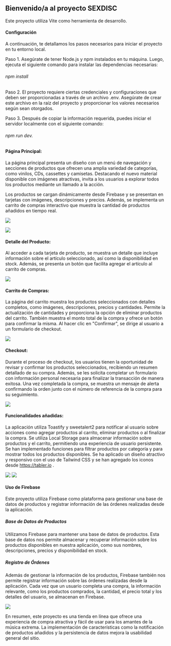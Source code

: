 
## Bienvenido/a al proyecto SEXDISC 

Este proyecto utiliza Vite como herramienta de desarrollo.

#### Configuración

A continuación, te detallamos los pasos necesarios para iniciar el proyecto en tu entorno local.

Paso 1. Asegúrate de tener Node.js y npm instalados en tu máquina. Luego, ejecuta el siguiente comando para instalar las dependencias necesarias: 

###### npm install

Paso 2. El proyecto requiere ciertas credenciales y configuraciones que deben ser proporcionadas a través de un archivo .env. Asegúrate de crear este archivo en la raíz del proyecto y proporcionar los valores necesarios según  sean otorgados.

Paso 3. Después de copiar la información requerida, puedes iniciar el servidor localmente con el siguiente comando: 

###### npm run dev. 


#### Página Principal:

La página principal presenta un diseño con un menú de navegación y secciones de productos que ofrecen una amplia variedad de categorías, como vinilos, CDs, cassettes y camisetas. Destacando el nuevo material disponible con imágenes atractivas, invita a los usuarios a explorar todos los productos mediante un llamado a la acción.

Los productos se cargan dinámicamente desde Firebase y se presentan en tarjetas con imágenes, descripciones y precios. Además, se implementa un carrito de compras interactivo que muestra la cantidad de productos añadidos en tiempo real.


![](/public/imgREADME/inicio.png)

![](/public/imgREADME/inicio2.png)


#### Detalle del Producto:

Al acceder a cada tarjeta de producto, se muestra un detalle que incluye información sobre el artículo seleccionado, así como la disponibilidad en stock. Además, se presenta un botón que facilita agregar el artículo al carrito de compras.

![](/public/imgREADME/detalle.png)

#### Carrito de Compras:

La página del carrito muestra los productos seleccionados con detalles completos, como imágenes, descripciones, precios y cantidades. Permite la actualización de cantidades y proporciona la opción de eliminar productos del carrito. También muestra el monto total de la compra y ofrece un botón para confirmar la misma. Al hacer clic en "Confirmar", se dirige al usuario a un formulario de checkout.

![](/public/imgREADME/carrito.png)

#### Checkout:

Durante el proceso de checkout, los usuarios tienen la oportunidad de revisar y confirmar los productos seleccionados, recibiendo un resumen detallado de su compra. Además, se les solicita completar un formulario con información personal necesaria para finalizar la transacción de manera exitosa. Una vez completada la compra, se muestra un mensaje de alerta confirmando la orden junto con el número de referencia de la compra para su seguimiento.

![](/public/imgREADME/checkout.png)

#### Funcionalidades añadidas:

La aplicación utiliza Toastify y sweetalert2 para notificar al usuario sobre acciones como agregar productos al carrito, eliminar productos o al finalizar la compra. Se utiliza Local Storage para almacenar información sobre productos y el carrito, permitiendo una experiencia de usuario persistente. Se han implementado funciones para filtrar productos por categoría y para mostrar todos los productos disponibles. Se ha aplicado un diseño atractivo y responsivo con el uso de Tailwind CSS y se han agregado los iconos desde https://tabler.io .

![](/public/imgREADME/confirmacion.png)
![](/public/imgREADME/funcionalidades.png)


#### Uso de Firebase

Este proyecto utiliza Firebase como plataforma para gestionar una base de datos de productos y registrar información de las órdenes realizadas desde la aplicación.

##### Base de Datos de Productos

Utilizamos Firebase para mantener una base de datos de productos. Esta base de datos nos permite almacenar y recuperar información sobre los productos disponibles en nuestra aplicación, como sus nombres, descripciones, precios y disponibilidad en stock. 

##### Registro de Órdenes

Además de gestionar la información de los productos, Firebase también nos permite registrar información sobre las órdenes realizadas desde la aplicación. Cada vez que un usuario completa una compra, la información relevante, como los productos comprados, la cantidad, el precio total y los detalles del usuario, se almacenan en Firebase.


![](/public/imgREADME/firebase.png)


En resumen, este proyecto es una tienda en línea que ofrece una experiencia de compra atractiva y fácil de usar para los amantes de la música extrema. La implementación de características como la notificación de productos añadidos y la persistencia de datos mejora la usabilidad general del sitio.

